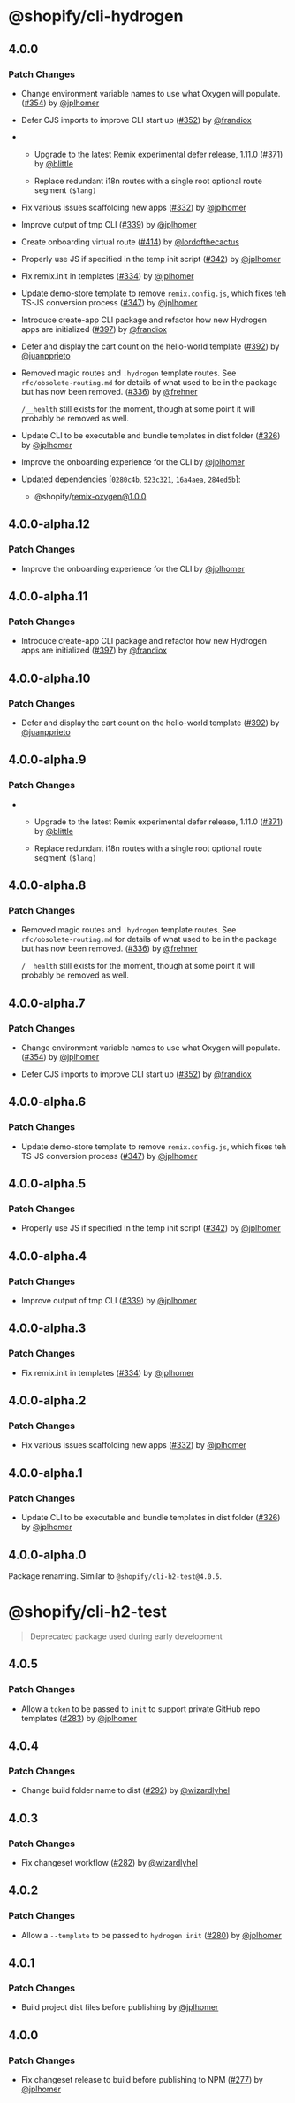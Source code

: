 # @shopify/cli-hydrogen

## 4.0.0

### Patch Changes

- Change environment variable names to use what Oxygen will populate. ([#354](https://github.com/Shopify/h2/pull/354)) by [@jplhomer](https://github.com/jplhomer)

- Defer CJS imports to improve CLI start up ([#352](https://github.com/Shopify/h2/pull/352)) by [@frandiox](https://github.com/frandiox)

- - Upgrade to the latest Remix experimental defer release, 1.11.0 ([#371](https://github.com/Shopify/h2/pull/371)) by [@blittle](https://github.com/blittle)

  - Replace redundant i18n routes with a single root optional route segment `($lang)`

- Fix various issues scaffolding new apps ([#332](https://github.com/Shopify/h2/pull/332)) by [@jplhomer](https://github.com/jplhomer)

- Improve output of tmp CLI ([#339](https://github.com/Shopify/h2/pull/339)) by [@jplhomer](https://github.com/jplhomer)

- Create onboarding virtual route ([#414](https://github.com/Shopify/h2/pull/414)) by [@lordofthecactus](https://github.com/lordofthecactus)

- Properly use JS if specified in the temp init script ([#342](https://github.com/Shopify/h2/pull/342)) by [@jplhomer](https://github.com/jplhomer)

- Fix remix.init in templates ([#334](https://github.com/Shopify/h2/pull/334)) by [@jplhomer](https://github.com/jplhomer)

- Update demo-store template to remove `remix.config.js`, which fixes teh TS-JS conversion process ([#347](https://github.com/Shopify/h2/pull/347)) by [@jplhomer](https://github.com/jplhomer)

- Introduce create-app CLI package and refactor how new Hydrogen apps are initialized ([#397](https://github.com/Shopify/h2/pull/397)) by [@frandiox](https://github.com/frandiox)

- Defer and display the cart count on the hello-world template ([#392](https://github.com/Shopify/h2/pull/392)) by [@juanpprieto](https://github.com/juanpprieto)

- Removed magic routes and `.hydrogen` template routes. See `rfc/obsolete-routing.md` for details of what used to be in the package but has now been removed. ([#336](https://github.com/Shopify/h2/pull/336)) by [@frehner](https://github.com/frehner)

  `/__health` still exists for the moment, though at some point it will probably be removed as well.

- Update CLI to be executable and bundle templates in dist folder ([#326](https://github.com/Shopify/h2/pull/326)) by [@jplhomer](https://github.com/jplhomer)

- Improve the onboarding experience for the CLI by [@jplhomer](https://github.com/jplhomer)

- Updated dependencies [[`0280c4b`](https://github.com/Shopify/h2/commit/0280c4b2a19543e4a49c6bfd1d88b5b3758bd6e9), [`523c321`](https://github.com/Shopify/h2/commit/523c3215ec829611e1e7faa467640ed1b98f7a95), [`16a4aea`](https://github.com/Shopify/h2/commit/16a4aea7a0d9a64d8b3ec921299c9d749facc912), [`284ed5b`](https://github.com/Shopify/h2/commit/284ed5bda0a3ed7c8ac08dec6932cd9ac4b10621)]:
  - @shopify/remix-oxygen@1.0.0

## 4.0.0-alpha.12

### Patch Changes

- Improve the onboarding experience for the CLI by [@jplhomer](https://github.com/jplhomer)

## 4.0.0-alpha.11

### Patch Changes

- Introduce create-app CLI package and refactor how new Hydrogen apps are initialized ([#397](https://github.com/Shopify/h2/pull/397)) by [@frandiox](https://github.com/frandiox)

## 4.0.0-alpha.10

### Patch Changes

- Defer and display the cart count on the hello-world template ([#392](https://github.com/Shopify/h2/pull/392)) by [@juanpprieto](https://github.com/juanpprieto)

## 4.0.0-alpha.9

### Patch Changes

- - Upgrade to the latest Remix experimental defer release, 1.11.0 ([#371](https://github.com/Shopify/h2/pull/371)) by [@blittle](https://github.com/blittle)

  - Replace redundant i18n routes with a single root optional route segment `($lang)`

## 4.0.0-alpha.8

### Patch Changes

- Removed magic routes and `.hydrogen` template routes. See `rfc/obsolete-routing.md` for details of what used to be in the package but has now been removed. ([#336](https://github.com/Shopify/h2/pull/336)) by [@frehner](https://github.com/frehner)

  `/__health` still exists for the moment, though at some point it will probably be removed as well.

## 4.0.0-alpha.7

### Patch Changes

- Change environment variable names to use what Oxygen will populate. ([#354](https://github.com/Shopify/h2/pull/354)) by [@jplhomer](https://github.com/jplhomer)

- Defer CJS imports to improve CLI start up ([#352](https://github.com/Shopify/h2/pull/352)) by [@frandiox](https://github.com/frandiox)

## 4.0.0-alpha.6

### Patch Changes

- Update demo-store template to remove `remix.config.js`, which fixes teh TS-JS conversion process ([#347](https://github.com/Shopify/h2/pull/347)) by [@jplhomer](https://github.com/jplhomer)

## 4.0.0-alpha.5

### Patch Changes

- Properly use JS if specified in the temp init script ([#342](https://github.com/Shopify/h2/pull/342)) by [@jplhomer](https://github.com/jplhomer)

## 4.0.0-alpha.4

### Patch Changes

- Improve output of tmp CLI ([#339](https://github.com/Shopify/h2/pull/339)) by [@jplhomer](https://github.com/jplhomer)

## 4.0.0-alpha.3

### Patch Changes

- Fix remix.init in templates ([#334](https://github.com/Shopify/h2/pull/334)) by [@jplhomer](https://github.com/jplhomer)

## 4.0.0-alpha.2

### Patch Changes

- Fix various issues scaffolding new apps ([#332](https://github.com/Shopify/h2/pull/332)) by [@jplhomer](https://github.com/jplhomer)

## 4.0.0-alpha.1

### Patch Changes

- Update CLI to be executable and bundle templates in dist folder ([#326](https://github.com/Shopify/h2/pull/326)) by [@jplhomer](https://github.com/jplhomer)

## 4.0.0-alpha.0

Package renaming. Similar to `@shopify/cli-h2-test@4.0.5`.

# @shopify/cli-h2-test

> Deprecated package used during early development

## 4.0.5

### Patch Changes

- Allow a `token` to be passed to `init` to support private GitHub repo templates ([#283](https://github.com/Shopify/h2/pull/283)) by [@jplhomer](https://github.com/jplhomer)

## 4.0.4

### Patch Changes

- Change build folder name to dist ([#292](https://github.com/Shopify/h2/pull/292)) by [@wizardlyhel](https://github.com/wizardlyhel)

## 4.0.3

### Patch Changes

- Fix changeset workflow ([#282](https://github.com/Shopify/h2/pull/282)) by [@wizardlyhel](https://github.com/wizardlyhel)

## 4.0.2

### Patch Changes

- Allow a `--template` to be passed to `hydrogen init` ([#280](https://github.com/Shopify/h2/pull/280)) by [@jplhomer](https://github.com/jplhomer)

## 4.0.1

### Patch Changes

- Build project dist files before publishing by [@jplhomer](https://github.com/jplhomer)

## 4.0.0

### Patch Changes

- Fix changeset release to build before publishing to NPM ([#277](https://github.com/Shopify/h2/pull/277)) by [@jplhomer](https://github.com/jplhomer)
